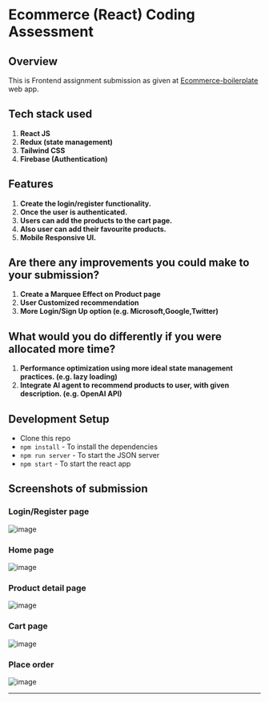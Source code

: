 # Ecommerce (React) Coding Assessment

## Overview

This is Frontend assignment submission as given at  [Ecommerce-boilerplate](https://github.com/gurukishore111/Ecommerce-boilerplate) web app.

## Tech stack used
1. **React JS**
2. **Redux (state management)**
3. **Tailwind CSS**
4. **Firebase (Authentication)**

## Features
1. **Create the login/register functionality.**
2. **Once the user is authenticated.**
3. **Users can add the products to the cart page.**
4. **Also user can add their favourite products.**
5. **Mobile Responsive UI.**

## Are there any improvements you could make to your submission?
1. **Create a Marquee Effect on Product page**
2. **User Customized recommendation**
3. **More Login/Sign Up option (e.g. Microsoft,Google,Twitter)**

## What would you do differently if you were allocated more time?
1. **Performance optimization using more ideal state management practices. (e.g. lazy loading)**
2. **Integrate AI agent to recommend products to user, with given description. (e.g. OpenAI API)**

## Development Setup
- Clone this repo
- `npm install` - To install the dependencies
- `npm run server` - To start the JSON server
- `npm start` - To start the react app

## Screenshots of submission

### Login/Register page
![image](https://github.com/HarshDeswal/Ecommerce-boilerplate/assets/94471009/fcd3b695-8d78-44e0-9beb-d5319421bdd9)

### Home page
![image](https://github.com/HarshDeswal/Ecommerce-boilerplate/assets/94471009/5069970e-5791-423c-90aa-6df8f849569e)


### Product detail page

![image](https://github.com/HarshDeswal/Ecommerce-boilerplate/assets/94471009/afd7a02f-00b6-4a03-89ed-0ae2365ff04a)


### Cart page

![image](https://github.com/HarshDeswal/Ecommerce-boilerplate/assets/94471009/6886ff32-4cb3-452a-a9fd-9b07277f36b7)

### Place order
![image](https://github.com/HarshDeswal/Ecommerce-boilerplate/assets/94471009/7cbffbb2-3ba9-4bd8-aa1f-26d068930b8c)



---
